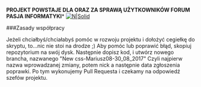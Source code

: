 **PROJEKT POWSTAJE DLA ORAZ ZA SPRAWĄ UŻYTKOWNIKÓW FORUM PASJA INFORMATYKI***
[![N|Solid](https://forum.pasja-informatyki.pl/images/logo.png)]()

###Zasady współpracy

Jeżeli chciałbyś/chciałabyś pomóc w rozwoju projektu i dołożyć cegiełkę do skryptu, to...nic nie stoi na drodze ;)
Aby pomóc lub poprawić błąd, skopiuj repozytorium na swój dysk. Następnie dopisz kod, i utwórz nowego brancha, nazwanego "New css-Mariusz08-30_08_2017"
Czyli najpierw nazwa wprowadzanej zmiany, potem nick a następnie data zgłoszenia poprawki. Po tym wykonujemy Pull Requesta i czekamy na odpowiedź szefów projektu.
